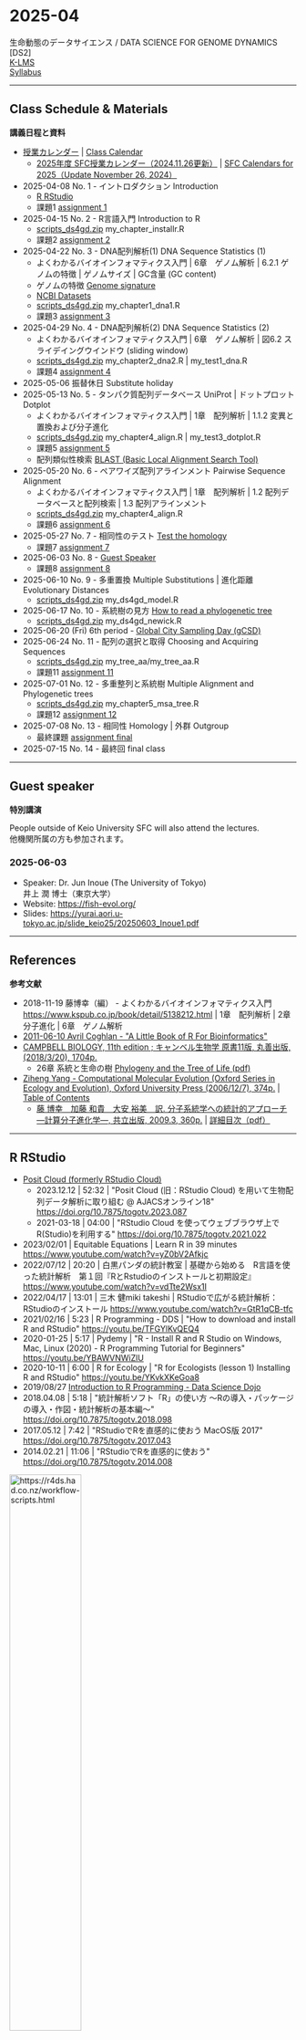 # 2025-04

生命動態のデータサイエンス / DATA SCIENCE FOR GENOME DYNAMICS [DS2]  
[K-LMS](https://lms.keio.jp/courses/117323)  
[Syllabus](https://syllabus.sfc.keio.ac.jp/courses/2025_41550)

----------

## Class Schedule & Materials
**講義日程と資料**

- [授業カレンダー](https://www.sfc.keio.ac.jp/contact/class_calendar.html) | [Class Calendar](https://www.sfc.keio.ac.jp/en/contact/class_calendar.html)
  - [2025年度 SFC授業カレンダー（2024.11.26更新）](https://www.sfc.keio.ac.jp/doc/2025_classcalendars_jp.pdf) | [SFC Calendars for 2025（Update November 26, 2024）](https://www.sfc.keio.ac.jp/en/docs/2025_classcalendars_en.pdf)
- 2025-04-08 No. 1 - イントロダクション Introduction
  - [R RStudio](#r-rstudio)
  - 課題1 [assignment 1](https://github.com/haruosuz/DS4GD/blob/master/2025-04/CaseStudy.md#assignment-1)
- 2025-04-15 No. 2 - R言語入門 Introduction to R
  - [scripts_ds4gd.zip](https://github.com/haruosuz/DS4GD/raw/master/2025-04/scripts_ds4gd.zip) my_chapter_installr.R
  - 課題2 [assignment 2](https://github.com/haruosuz/DS4GD/blob/master/2025-04/CaseStudy.md#assignment-2)
- 2025-04-22 No. 3 - DNA配列解析(1) DNA Sequence Statistics (1)
  - よくわかるバイオインフォマティクス入門 | 6章　ゲノム解析 | 6.2.1 ゲノムの特徴 | ゲノムサイズ | GC含量 (GC content)
  - ゲノムの特徴 [Genome signature](https://github.com/haruosuz/DS4GD/blob/master/CaseStudy.md#genome-signature)
  - [NCBI Datasets](https://github.com/haruosuz/DS4GD/blob/master/CaseStudy.md#ncbi-datasets)
  - [scripts_ds4gd.zip](https://github.com/haruosuz/DS4GD/raw/master/2025-04/scripts_ds4gd.zip) my_chapter1_dna1.R
  - 課題3 [assignment 3](https://github.com/haruosuz/DS4GD/blob/master/2025-04/CaseStudy.md#assignment-3)
- 2025-04-29 No. 4 - DNA配列解析(2) DNA Sequence Statistics (2)
  - よくわかるバイオインフォマティクス入門 | 6章　ゲノム解析 | 図6.2 スライデイングウインドウ (sliding window)
  - [scripts_ds4gd.zip](https://github.com/haruosuz/DS4GD/raw/master/2025-04/scripts_ds4gd.zip) my_chapter2_dna2.R | my_test1_dna.R
  - 課題4 [assignment 4](https://github.com/haruosuz/DS4GD/blob/master/2025-04/CaseStudy.md#assignment-4)
- 2025-05-06 振替休日 Substitute holiday
- 2025-05-13 No. 5 - タンパク質配列データベース UniProt | ドットプロット Dotplot
  - よくわかるバイオインフォマティクス入門 | 1章　配列解析 | 1.1.2 変異と置換および分子進化
  - [scripts_ds4gd.zip](https://github.com/haruosuz/DS4GD/raw/master/2025-04/scripts_ds4gd.zip) my_chapter4_align.R | my_test3_dotplot.R
  - 課題5 [assignment 5](https://github.com/haruosuz/DS4GD/blob/master/2025-04/CaseStudy.md#assignment-5)
  - 配列類似性検索 [BLAST (Basic Local Alignment Search Tool)](https://github.com/haruosuz/DS4GD/blob/master/CaseStudy.md#blast)
- 2025-05-20 No. 6 - ペアワイズ配列アラインメント Pairwise Sequence Alignment
  - よくわかるバイオインフォマティクス入門 | 1章　配列解析 | 1.2 配列データベースと配列検索 | 1.3 配列アラインメント
  - [scripts_ds4gd.zip](https://github.com/haruosuz/DS4GD/raw/master/2025-04/scripts_ds4gd.zip) my_chapter4_align.R
  - 課題6 [assignment 6](https://github.com/haruosuz/DS4GD/blob/master/2025-04/CaseStudy.md#assignment-6)
- 2025-05-27 No. 7 - 相同性のテスト [Test the homology](https://github.com/haruosuz/DS4GD/blob/master/CaseStudy.md#ncbi-blast)
  - 課題7 [assignment 7](https://github.com/haruosuz/DS4GD/blob/master/2025-04/CaseStudy.md#assignment-7)
- 2025-06-03 No. 8 - [Guest Speaker](#guest-speaker)
  - 課題8 [assignment 8](https://github.com/haruosuz/DS4GD/blob/master/2025-04/CaseStudy.md#assignment-8)
- 2025-06-10 No. 9 - 多重置換 Multiple Substitutions | 進化距離 Evolutionary Distances
  - [scripts_ds4gd.zip](https://github.com/haruosuz/DS4GD/raw/master/2025-04/scripts_ds4gd.zip) my_ds4gd_model.R
- 2025-06-17 No. 10 - 系統樹の見方 [How to read a phylogenetic tree](https://artic.network/how-to-read-a-tree.html)
  - [scripts_ds4gd.zip](https://github.com/haruosuz/DS4GD/raw/master/2025-04/scripts_ds4gd.zip) my_ds4gd_newick.R
- 2025-06-20 (Fri) 6th period - [Global City Sampling Day (gCSD)](https://github.com/haruosuz/metasub/blob/master/README.md#csd)
- 2025-06-24 No. 11 - 配列の選択と取得 Choosing and Acquiring Sequences
  - [scripts_ds4gd.zip](https://github.com/haruosuz/DS4GD/raw/master/2025-04/scripts_ds4gd.zip) my_tree_aa/my_tree_aa.R
  - 課題11 [assignment 11](https://github.com/haruosuz/DS4GD/blob/master/2025-04/CaseStudy.md#assignment-11)
- 2025-07-01 No. 12 - 多重整列と系統樹 Multiple Alignment and Phylogenetic trees
  - [scripts_ds4gd.zip](https://github.com/haruosuz/DS4GD/raw/master/2025-04/scripts_ds4gd.zip) my_chapter5_msa_tree.R
  - 課題12 [assignment 12](https://github.com/haruosuz/DS4GD/blob/master/2025-04/CaseStudy.md#assignment-12)
- 2025-07-08 No. 13 - 相同性 Homology | 外群 Outgroup
  - 最終課題 [assignment final](https://github.com/haruosuz/DS4GD/blob/master/2025-04/CaseStudy.md#assignment-final)
- 2025-07-15 No. 14 - 最終回 final class

----------
## Guest speaker
**特別講演**

People outside of Keio University SFC will also attend the lectures.  
他機関所属の方も参加されます。  

### 2025-06-03
- Speaker: Dr. Jun Inoue (The University of Tokyo)  
井上 潤 博士（東京大学）
- Website: https://fish-evol.org/
- Slides: https://yurai.aori.u-tokyo.ac.jp/slide_keio25/20250603_Inoue1.pdf

----------
## References
**参考文献**

- 2018-11-19 藤博幸（編） - よくわかるバイオインフォマティクス入門 https://www.kspub.co.jp/book/detail/5138212.html | 1章　配列解析 | 2章　分子進化 | 6章　ゲノム解析
- [2011-06-10 Avril Coghlan - "A Little Book of R For Bioinformatics"](https://github.com/haruosuz/r4bioinfo/tree/master/R_Avril_Coghlan)
- [CAMPBELL BIOLOGY, 11th edition ; キャンベル生物学 原書11版, 丸善出版, (2018/3/20), 1704p.](https://www.maruzen-publishing.co.jp/info/index.php?action=detail&news_no=19283)
  - 26章 系統と生命の樹 [Phylogeny and the Tree of Life (pdf)](https://www.maruzen-publishing.co.jp/files/書籍営業部/講義用資料/2018/キャンベル11授業用パワポサンプル26_Lecture_Presentation.pdf)
- [Ziheng Yang - Computational Molecular Evolution (Oxford Series in Ecology and Evolution), Oxford University Press (2006/12/7), 374p.](http://abacus.gene.ucl.ac.uk/CME/) | [Table of Contents](http://abacus.gene.ucl.ac.uk/CME/TableOfContents.pdf)
  - [藤 博幸　加藤 和貴　大安 裕美　訳. 分子系統学への統計的アプローチ ―計算分子進化学―, 共立出版, 2009.3, 360p.](https://www.kyoritsu-pub.co.jp/book/b10010733.html) | [詳細目次（pdf）](https://kyoritsu-pub.sakura.ne.jp/app/file/goods_contents/1152.pdf)

----------
## R RStudio

- [Posit Cloud (formerly RStudio Cloud)](https://github.com/haruosuz/r4bioinfo/blob/master/references/RStudioCloud.md)
  - 2023.12.12 | 52:32 | "Posit Cloud (旧：RStudio Cloud) を用いて生物配列データ解析に取り組む @ AJACSオンライン18" https://doi.org/10.7875/togotv.2023.087
  - 2021-03-18 | 04:00 | "RStudio Cloud を使ってウェブブラウザ上でR(Studio)を利用する" https://doi.org/10.7875/togotv.2021.022
- 2023/02/01 | Equitable Equations | Learn R in 39 minutes https://www.youtube.com/watch?v=yZ0bV2Afkjc
- 2022/07/12 | 20:20 | 白黒パンダの統計教室 | 基礎から始める　R言語を使った統計解析　第１回『RとRstudioのインストールと初期設定』 https://www.youtube.com/watch?v=vdTte2Wsx1I
- 2022/04/17 | 13:01 | 三木 健miki takeshi | RStudioで広がる統計解析：RStudioのインストール https://www.youtube.com/watch?v=GtR1qCB-tfc
- 2021/02/16 | 5:23 | R Programming - DDS | "How to download and install R and RStudio" https://youtu.be/TFGYlKvQEQ4
- 2020-01-25 | 5:17 | Pydemy | "R - Install R and R Studio on Windows, Mac, Linux (2020) - R Programming Tutorial for Beginners" https://youtu.be/YBAWVNWiZlU
- 2020-10-11 | 6:00 | R for Ecology | "R for Ecologists (lesson 1) Installing R and RStudio" https://youtu.be/YKvkXKeGoa8
- 2019/08/27 [Introduction to R Programming - Data Science Dojo](https://www.youtube.com/playlist?list=PL8eNk_zTBST8j2BU5HYFQogdCjtrHyQAx)
- 2018.04.08 | 5:18 | "統計解析ソフト「R」の使い方 〜Rの導入・パッケージの導入・作図・統計解析の基本編〜" https://doi.org/10.7875/togotv.2018.098
- 2017.05.12 | 7:42 | "RStudioでRを直感的に使おう MacOS版 2017" https://doi.org/10.7875/togotv.2017.043
- 2014.02.21 | 11:06 | "RStudioでRを直感的に使おう" https://doi.org/10.7875/togotv.2014.008

<img src="https://d33wubrfki0l68.cloudfront.net/8a64bb047429d7ae0e2acae35c40e421e6439bf6/80e5d/diagrams/rstudio-editor.png" alt="https://r4ds.had.co.nz/workflow-scripts.html" width=50%>

----------

